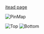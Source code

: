 [itead page](https://www.itead.cc/wiki/PSA_Smart_Switch_Module)

![PinMap](https://user-images.githubusercontent.com/15162113/46577741-d3649900-ca06-11e8-9445-41c50aac8532.png)

![Top](https://user-images.githubusercontent.com/15162113/46577747-f5f6b200-ca06-11e8-896b-86bd0d76ede2.png)
![Bottom](https://user-images.githubusercontent.com/15162113/46577748-060e9180-ca07-11e8-9add-cde2acff896f.png)

